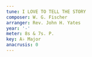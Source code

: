 ```yaml
---
tune: I LOVE TO TELL THE STORY
composer: W. G. Fischer
arranger: Rev. John H. Yates
year: '-'
meter: 8s & 7s. P.
key: A♭ Major
anacrusis: 0
---
```

